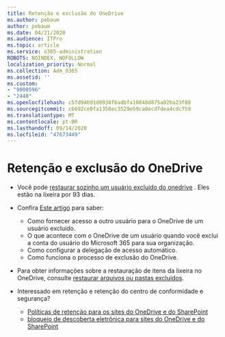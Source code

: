 ```yaml
---
title: Retenção e exclusão do OneDrive
ms.author: pebaum
author: pebaum
ms.date: 04/21/2020
ms.audience: ITPro
ms.topic: article
ms.service: o365-administration
ROBOTS: NOINDEX, NOFOLLOW
localization_priority: Normal
ms.collection: Adm_O365
ms.assetid: ''
ms.custom:
- "9000596"
- "2440"
ms.openlocfilehash: c5fd94b91d0938f6adbfa10848d875a02ba23f00
ms.sourcegitcommit: c6692ce0fa1358ec3529e59ca0ecdfdea4cdc759
ms.translationtype: MT
ms.contentlocale: pt-BR
ms.lasthandoff: 09/14/2020
ms.locfileid: "47673449"
---
```

# <a name="onedrive-retention-and-deletion"></a>Retenção e exclusão do OneDrive

- Você pode [restaurar sozinho um usuário excluído do onedrive](https://docs.microsoft.com/onedrive/restore-deleted-onedrive) . Eles estão na lixeira por 93 dias.

- Confira [Este artigo](https://docs.microsoft.com/onedrive/retention-and-deletion) para saber:
    - Como fornecer acesso a outro usuário para o OneDrive de um usuário excluído.
    - O que acontece com o OneDrive de um usuário quando você exclui a conta do usuário do Microsoft 365 para sua organização.
    - Como configurar a delegação de acesso automático.
    - Como funciona o processo de exclusão do OneDrive.

- Para obter informações sobre a restauração de itens da lixeira no OneDrive, consulte [restaurar arquivos ou pastas excluídos](https://support.office.com/article/949ada80-0026-4db3-a953-c99083e6a84f).

- Interessado em retenção e retenção do centro de conformidade e segurança?
    - [Políticas de retenção para os sites do OneDrive e do SharePoint](https://docs.microsoft.com/microsoft-365/compliance/retention-policies)
    - [bloqueio de descoberta eletrônica para sites do OneDrive e do SharePoint](https://docs.microsoft.com/office365/securitycompliance/ediscovery-cases#step-4-place-content-locations-on-hold)
